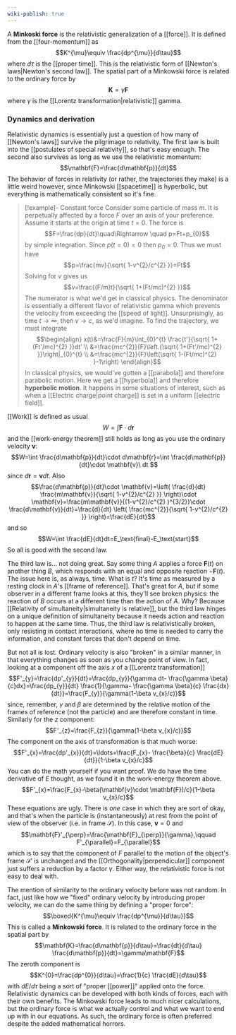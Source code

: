 ```yaml
---
wiki-publish: true
---
```

A **Minkoski force** is the relativistic generalization of a [[force]]. It is defined from the [[four-momentum]] as
$$K^{\mu}\equiv \frac{dp^{\mu}}{d\tau}$$
where $d\tau$ is the [[proper time]]. This is the relativistic form of [[Newton's laws|Newton's second law]]. The spatial part of a Minkowski force is related to the ordinary force by
$$\mathbf{K}=\gamma\mathbf{F}$$
where $\gamma$ is the [[Lorentz transformation|relativistic]] gamma.
### Dynamics and derivation
Relativistic dynamics is essentially just a question of how many of [[Newton's laws]] survive the pilgrimage to relativity. The first law is built into the [[postulates of special relativity]], so that's easy enough. The second also survives as long as we use the relativistic momentum:
$$\mathbf{F}=\frac{d\mathbf{p}}{dt}$$
The behavior of forces in relativity (or rather, the trajectories they make) is a little weird however, since Minkowski [[spacetime]] is hyperbolic, but everything is mathematically consistent so it's fine.

> [!example]- Constant force
> Consider some particle of mass $m$. It is perpetually affected by a force $F$ over an axis of your preference. Assume it starts at the origin at time $t=0$. The force is
> $$F=\frac{dp}{dt}\quad\Rightarrow \quad p=Ft+p_{0}$$
> by simple integration. Since $p(t=0)=0$ then $p_{0}=0$. Thus we must have
> $$p=\frac{mv}{\sqrt{ 1-v^{2}/c^{2} }}=Ft$$
> Solving for $v$ gives us
> $$v=\frac{(F/m)t}{\sqrt{ 1+(Ft/mc)^{2} }}$$
> The numerator is what we'd get in classical physics. The denominator is essentially a different flavor of relativistic gamma which prevents the velocity from exceeding the [[speed of light]]. Unsurprisingly, as time $t\to \infty$, then $v\to c$, as we'd imagine. To find the trajectory, we must integrate
> $$\begin{align}
> x(t)&=\frac{F}{m}\int_{0}^{t} \frac{t'}{\sqrt{ 1+(Ft'/mc)^{2} }}dt' \\
> &=\frac{mc^{2}}{F}\left.{\sqrt{ 1+(Ft'/mc)^{2} }}\right|_{0}^{t} \\
> &=\frac{mc^{2}}{F}\left(\sqrt{ 1-(Ft/mc)^{2} }-1\right)
> \end{align}$$
> In classical physics, we would've gotten a [[parabola]] and therefore parabolic motion. Here we get a [[hyperbola]] and therefore **hyperbolic motion**. It happens in some situations of interest, such as when a [[Electric charge|point charge]] is set in a uniform [[electric field]].

[[Work]] is defined as usual
$$W=\int \mathbf{F}\cdot d\mathbf{r}$$
and the [[work-energy theorem]] still holds as long as you use the ordinary velocity $\mathbf{v}$:
$$W=\int \frac{d\mathbf{p}}{dt}\cdot d\mathbf{r}=\int \frac{d\mathbf{p}}{dt}\cdot \mathbf{v}\ dt $$
since $d\mathbf{r}=\mathbf{v}dt$. Also
$$\frac{d\mathbf{p}}{dt}\cdot \mathbf{v}=\left( \frac{d}{dt} \frac{m\mathbf{v}}{\sqrt{ 1-v^{2}/c^{2} }} \right)\cdot \mathbf{v}=\frac{m\mathbf{v}}{(1-v^{2}/c^{2} )^{3/2}}\cdot \frac{d\mathbf{v}}{dt}=\frac{d}{dt} \left( \frac{mc^{2}}{\sqrt{ 1-v^{2}/c^{2} }} \right)=\frac{dE}{dt}$$
and so
$$W=\int \frac{dE}{dt}dt=E_\text{final}-E_\text{start}$$
So all is good with the second law.

The third law is... not doing great. Say some thing $A$ applies a force $\mathbf{F}(t)$ on another thing $B$, which responds with an equal and opposite reaction $-\mathbf{F}(t)$. The issue here is, as always, time. What is $t$? It's time as measured by a resting clock in $A$'s [[frame of reference]]. That's great for $A$, but if some observer in a different frame looks at this, they'll see broken physics: the reaction of $B$ occurs at a different time than the action of $A$. Why? Because [[Relativity of simultaneity|simultaneity is relative]], but the third law hinges on a unique definition of simultaneity because it needs action and reaction to happen at the same time. Thus, the third law is relativistically broken, only resisting in contact interactions, where no time is needed to carry the information, and constant forces that don't depend on time.

But not all is lost. Ordinary velocity is also "broken" in a similar manner, in that everything changes as soon as you change point of view. In fact, looking at a component off the axis $x$ of a [[Lorentz transformation]]
$$F'_{y}=\frac{dp'_{y}}{dt}=\frac{dp_{y}}{\gamma dt- \frac{\gamma \beta}{c}dx}=\frac{dp_{y}}{dt} \frac{1}{\gamma- \frac{\gamma \beta}{c} \frac{dx}{dt}}=\frac{F_{y}}{\gamma(1-\beta v_{x}/c)}$$
since, remember, $\gamma$ and $\beta$ are determined by the relative motion of the frames of reference (not the particle) and are therefore constant in time. Similarly for the $z$ component:
$$F'_{z}=\frac{F_{z}}{\gamma(1-\beta v_{x}/c)}$$
The component *on* the axis of transformation is that much worse:
$$F'_{x}=\frac{dp'_{x}}{dt}=\ldots=\frac{F_{x}- \frac{\beta}{c} \frac{dE}{dt}}{1-\beta v_{x}/c}$$
You can do the math yourself if you want proof. We do have the time derivative of $E$ thought, as we found it in the work-energy theorem above.
$$F'_{x}=\frac{F_{x}-\beta(\mathbf{v}\cdot \mathbf{F})/c}{1-\beta v_{x}/c}$$
These equations are ugly. There is *one* case in which they are sort of okay, and that's when the particle is (instantaneously) at rest from the point of view of the observer (i.e. in frame $\mathcal{S}$). In this case, $\mathbf{v}=0$ and
$$\mathbf{F}'_{\perp}=\frac{\mathbf{F}_{\perp}}{\gamma},\qquad F'_{\parallel}=F_{\parallel}$$
which is to say that the component of $F$ parallel to the motion of the object's frame $\mathcal{S}'$ is unchanged and the [[Orthogonality|perpendicular]] component just suffers a reduction by a factor $\gamma$. Either way, the relativistic force is not easy to deal with.

The mention of similarity to the ordinary velocity before was not random. In fact, just like how we "fixed" ordinary velocity by introducing proper velocity, we can do the same thing by defining a "proper force":
$$\boxed{K^{\mu}\equiv \frac{dp^{\mu}}{d\tau}}$$
This is called a **Minkowski force**. It is related to the ordinary force in the spatial part by
$$\mathbf{K}=\frac{d\mathbf{p}}{d\tau}=\frac{dt}{d\tau} \frac{d\mathbf{p}}{dt}=\gamma\mathbf{F}$$
The zeroth component is
$$K^{0}=\frac{dp^{0}}{d\tau}=\frac{1}{c} \frac{dE}{d\tau}$$
with $dE/d\tau$ being a sort of "proper [[power]]" applied onto the force. Relativistic dynamics can be developed with both kinds of forces, each with their own benefits. The Minkowski force leads to much nicer calculations, but the ordinary force is what we actually control and what we want to end up with in our equations. As such, the ordinary force is often preferred despite the added mathematical horrors.